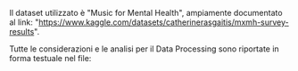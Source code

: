 Il dataset utilizzato è "Music for Mental Health",
ampiamente documentato al link: "https://www.kaggle.com/datasets/catherinerasgaitis/mxmh-survey-results".

Tutte le considerazioni e le analisi per il Data Processing sono riportate in forma testuale nel file:


